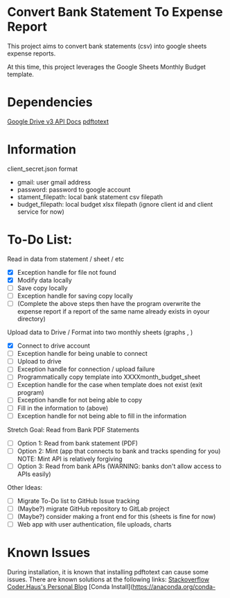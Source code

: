 # Convert Bank Statement To Expense Report


This project aims to convert bank statements (csv) into google sheets expense reports.

At this time, this project leverages the Google Sheets Monthly Budget template.

# Dependencies
[Google Drive v3 API Docs](https://developers.google.com/drive/api/v3/reference/)
[pdftotext](https://pypi.org/project/pdftotext/)

# Information

client_secret.json format
- gmail: user gmail address
- password: password to google account
- stament_filepath: local bank statement csv filepath
- budget_filepath: local budget xlsx filepath
(ignore client id and client service for now)
  
# To-Do List: 

Read in data from statement / sheet / etc
- [x] Exception handle for file not found 
- [x] Modify data locally
- [ ] Save copy locally
- [ ] Exception handle for saving copy locally
- [ ] (Complete the above steps then have the program overwrite the expense report if a report of the same name already exists in oyour directory)
  
Upload data to Drive / Format into two monthly sheets (graphs , )
- [x] Connect to drive account
- [ ] Exception handle for being unable to connect
- [ ] Upload to drive
- [ ] Exception handle for connection / upload failure
- [ ] Programmatically copy template into XXXXmonth_budget_sheet
- [ ] Exception handle for the case when template does not exist (exit program)
- [ ] Exception handle for not being able to copy
- [ ] Fill in the information to (above)
- [ ] Exception handle for not being able to fill in the information 

Stretch Goal: Read from Bank PDF Statements
- [ ] Option 1: Read from bank statement (PDF)
- [ ] Option 2: Mint (app that connects to bank and tracks spending for you)
  NOTE: Mint API is relatively forgiving
- [ ] Option 3: Read from bank APIs (WARNING: banks don't allow access to APIs easily)

Other Ideas:
- [ ] Migrate To-Do list to GitHub Issue tracking
- [ ] (Maybe?) migrate GitHub repository to GitLab project
- [ ] (Maybe?) consider making a front end for this (sheets is fine for now)
- [ ] Web app with user authentication, file uploads, charts

# Known Issues
During installation, it is known that installing pdftotext can cause some issues. There are known solutions at the following links:
[Stackoverflow](https://stackoverflow.com/a/58139729)
[Coder.Haus's Personal Blog](https://coder.haus/2019/09/27/installing-pdftotext-through-pip-on-windows-10/)
[Conda Install](https://anaconda.org/conda-

